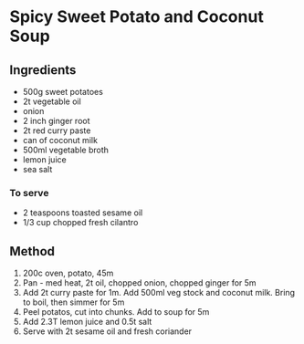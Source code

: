 # Spicy Sweet Potato and Coconut Soup

## Ingredients

- 500g sweet potatoes
- 2t vegetable oil
- onion
- 2 inch ginger root
- 2t red curry paste
- can of coconut milk
- 500ml vegetable broth
- lemon juice
- sea salt

### To serve

- 2 teaspoons toasted sesame oil
- 1/3 cup chopped fresh cilantro

## Method

1. 200c oven, potato, 45m
1. Pan - med heat, 2t oil, chopped onion, chopped ginger for 5m
1. Add 2t curry paste for 1m. Add 500ml veg stock and coconut milk. Bring to boil, then simmer for 5m
1. Peel potatos, cut into chunks. Add to soup for 5m
1. Add 2.3T lemon juice and 0.5t salt
1. Serve with 2t sesame oil and fresh coriander
